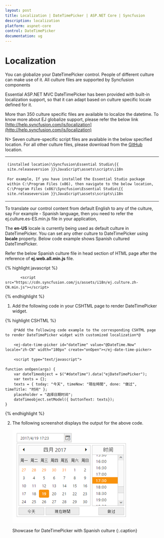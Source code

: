 ```yaml
---
layout: post
title: Localization | DateTimePicker | ASP.NET Core | Syncfusion
description: localization
platform: aspnet-core
control: DateTimePicker
documentation: ug
---
```


# Localization

You can globalize your DateTimePicker control. People of different culture can make use of it. All culture files are supported by Syncfusion components

Essential ASP.NET MVC DateTimePicker has been provided with built-in localization support, so that it can adapt based on culture specific locale defined for it. 

More than 350 culture specific files are available to localize the datetime. To know more about EJ globalize support, please refer the below link      
 [http://help.syncfusion.com/js/localization](http://help.syncfusion.com/js/localization) 

N> Seven culture-specific script files are available in the below specified location. For all other culture files, please download from the [GitHub](https://github.com/syncfusion/ej-global/tree/master/i18n) location.

<table>
<tr>
<td>

    (installed location)\Syncfusion\Essential Studio\{{ site.releaseversion }}\JavaScript\assets\scripts\i18n

    For example, If you have installed the Essential Studio package within C:\Program Files (x86), then navigate to the below location, 
    C:\Program Files (x86)\Syncfusion\Essential Studio\{{ site.releaseversion }}\JavaScript\assets\scripts\i18n

</td></tr>
</table>
To translate our control content from default English to any of the culture, say For example - Spanish language, then you need to refer the ej.culture.es-ES.min.js file in your application,

The **en-US** locale is currently being used as default culture in DateTimePicker. You can set any other culture to DateTimePicker using **locale** property. Below code example shows Spanish cultured DateTimePicker.

Refer the below Spanish culture file in head section of HTML page after the reference of **ej.web.all.min.js** file.

 {% highlight javascript %}
   
           <script src="https://cdn.syncfusion.com/js/assets/i18n/ej.culture.zh-CN.min.js"></script>
                
 {% endhighlight %}


   1. Add the following code in your CSHTML page to render DateTimePicker widget.

 {% highlight CSHTML %}
	 
	    @*Add the following code example to the corresponding CSHTML page to render DateTimePicker widget with customized localization*@

		<ej-date-time-picker id="dateTime" value="@DateTime.Now" locale="zh-CN" width="180px" create="onOpen"></ej-date-time-picker>

        <script type="text/javascript">
    
    function onOpen(args) {
        var dateTimeobject = $("#dateTime").data("ejDateTimePicker");
        var texts = {};
        texts = { today: "今天", timeNow: "現在時間", done: "做过", timeTitle: "时间" };
        placeholder = "选择日期时间";
        dateTimeobject.setModel({ buttonText: texts});
    }

</script>

{% endhighlight %}
   
   
2. The following screenshot displays the output for the above code.

	![](Localization_images/Localization_img1.png)

    Showcase for DateTimePicker with Spanish culture
    {:.caption}


